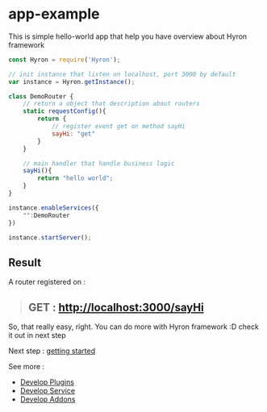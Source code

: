 # app-example

This is simple hello-world app that help you have overview about Hyron framework

```javascript
const Hyron = require('Hyron');

// init instance that listen on localhost, port 3000 by default
var instance = Hyron.getInstance();

class DemoRouter {
    // return a object that description about routers
    static requestConfig(){
        return {
            // register event get on method sayHi
            sayHi: "get"
        }
    }

    // main handler that handle business logic
    sayHi(){
        return "hello world";
    }
}

instance.enableServices({
    "":DemoRouter
})

instance.startServer();
```

## Result

A router registered on :

> ## GET : [http://localhost:3000/sayHi](http://localhost:3000/sayHi)

So, that really easy, right. You can do more with Hyron framework :D check it out in next step

Next step : [getting started](geting-started.md)

See more :

* [Develop Plugins](plugins-development/overview.md)
* [Develop Service](service-development/overview.md)
* [Develop Addons](addons-development/overview.md)

